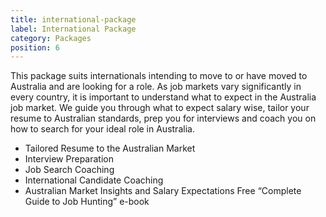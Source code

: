 ```yaml
---
title: international-package
label: International Package
category: Packages
position: 6
---
```

This package suits internationals intending to move to or have moved to Australia and are looking for a role. As job markets vary significantly in every country, it is important to understand what to expect in the Australia job market. We guide you through what to expect salary wise, tailor your resume to Australian standards, prep you for interviews and coach you on how to search for your ideal role in Australia.

* Tailored Resume to the Australian Market 	
* Interview Preparation
* Job Search Coaching 
* International Candidate Coaching 
* Australian Market Insights and Salary Expectations Free “Complete Guide to Job Hunting” e-book
